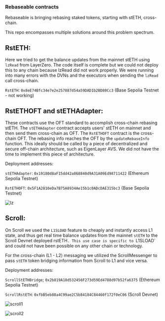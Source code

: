 ### Rebaseable contracts

Rebaseable is bringing rebasing staked tokens, starting with stETH, cross-chain.

This repo encompasses multiple solutions around this problem spectrum. 

## RstETH:
Here we tried to get the balance updates from the mainnet stETH using `lzRead` from LayerZero. The code itself is complete but we could not deploy this to any chain because lzRead did not work properly. We were running into many errors with the DVNs and the executors when sending the `lzRead` call cross-chain.

`RstETH`: `0x8eE74Bfc34e7e2e257887d54a59DAD1b2BD80Cc3` (Base Sepolia Testnet - not working)

## RstETHOFT and stETHAdapter:
These contracts use the OFT standard to accomplish cross-chain rebasing stETH. The `stETHAdapter` contract accepts users' stETH on mainnet and then send them cross-chain as OFT. The `RstETHOFT` contract is the cross-chain OFT. The rebasing info reaches the OFT by the `updateRebaseInfo` function. This ideally should be called by a piece of decentralized and secure off-chain architecture, such as EigenLayer AVS. We did not have the time to implement this piece of architecture.

Deployment addresses:

`stETHAdapter`: `0x19180d8aF15dd42a868840d9A31A09Ed98711422` (Ethereum Sepolia Testnet)    

`RstETHOFT`: `0x5F1A2810eDa7B75A8934Ae15b1c0ADcDAE315bc3` (Base Sepolia Testnet)

![lz](https://github.com/user-attachments/assets/d3eb5503-f473-4503-bddf-e4e8fd2cbdaa)

## Scroll:
On Scroll we used the `L1SLOAD` feature to cheaply and instantly access L1 state, and thus get real time balance updates from the mainnet `stETH` to the Scroll Devnet deployed rstETH`. This use case is specific to `L1SLOAD` and could not have been possible on any other chain or technology.   

For the cross-chain (L1 - L2) messaging we utilized the ScrollMessenger to pass `stETH` token bridging information from Scroll to L1 and vice versa.

Deployment addresses:

`ScrollStETHBridge`; `0x2b819A18d532456F273d59Ed4788d97b52fa6375` (Ethereum Sepolia Testnet)   

`ScrollRstETH`: `0xfbB5eb88a4C99ae2C5b84184C84460f172f0eC06` (Scroll Devnet)    


![scroll1](https://github.com/user-attachments/assets/cbc6bd1e-7c81-4082-872e-cc3e7726be36)

![scroll2](https://github.com/user-attachments/assets/19be7e16-5ee6-4034-8eb5-c28fdb4850ca)


